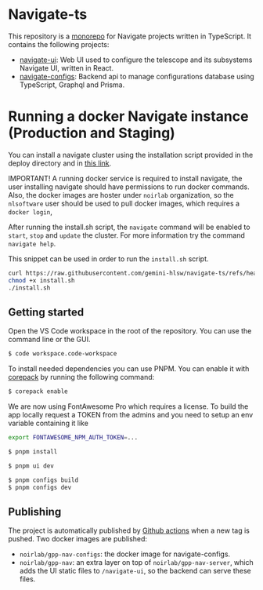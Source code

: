# Navigate-ts

This repository is a [monorepo](https://monorepo.tools/) for Navigate projects written in TypeScript. It contains the following projects:

- [navigate-ui](./packages/ui): Web UI used to configure the telescope and its subsystems Navigate UI, written in React.
- [navigate-configs](./packages/configs): Backend api to manage configurations database using TypeScript, Graphql and Prisma.

# Running a docker Navigate instance (Production and Staging)

You can install a navigate cluster using the installation script provided in the deploy directory and in [this link](https://raw.githubusercontent.com/gemini-hlsw/navigate-ts/refs/heads/main/deploy/install.sh).

IMPORTANT!
A running docker service is required to install navigate, the user installing navigate should have permissions to run docker commands. Also, the docker images are hoster under `noirlab` organization, so the `nlsoftware` user should be used to pull docker images, which requires a `docker login`,

After running the install.sh script, the `navigate` command will be enabled to `start`, `stop` and `update` the cluster. For more information try the command `navigate help`.

This snippet can be used in order to run the `install.sh` script.

```bash
curl https://raw.githubusercontent.com/gemini-hlsw/navigate-ts/refs/heads/main/deploy/install.sh >install.sh
chmod +x install.sh
./install.sh
```

## Getting started

Open the VS Code workspace in the root of the repository. You can use the command line or the GUI.

```bash
$ code workspace.code-workspace
```

To install needed dependencies you can use PNPM. You can enable it with [corepack](https://nodejs.org/api/corepack.html) by running the following command:

```bash
$ corepack enable
```

We are now using FontAwesome Pro which requires a license. To build the app locally request a TOKEN
from the admins and you need to setup an env variable containing it like

```bash
export FONTAWESOME_NPM_AUTH_TOKEN=...
```

```bash
$ pnpm install

$ pnpm ui dev

$ pnpm configs build
$ pnpm configs dev
```

## Publishing

The project is automatically published by [Github actions](./.github/workflows/node.js.yml) when a new tag is pushed. Two docker images are published:

- `noirlab/gpp-nav-configs`: the docker image for navigate-configs.
- `noirlab/gpp-nav`: an extra layer on top of `noirlab/gpp-nav-server`, which adds the UI static files to `/navigate-ui`, so the backend can serve these files.
